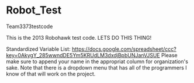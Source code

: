 Robot_Test
==========

Team3373testcode

This is the 2013 Robohawk test code. LETS DO THIS THING!

Standardized Variable List: https://docs.google.com/spreadsheet/ccc?key=0AkygY_285wwndDE5Ym5KRUdLM3dxdjBpbUNJanVJSUE
Please make sure to append your name in the appropriat column for organization's sake. Note that there is a dropdown menu that has all of the programmers I know of that will work on the project.


